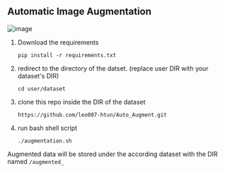 ## Automatic Image Augmentation

![image](https://github.com/leo007-htun/Auto_Augment/assets/66962471/2cbba23c-c010-4c33-80c4-2e9a3068eee0)

1. Download the requirements 

       pip install -r requirements.txt 

2. redirect to the directory of the datset. (replace user DIR with your dataset's DIR)

       cd user/dataset

3. clone this repo inside the DIR of the dataset

       https://github.com/leo007-htun/Auto_Augment.git

5. run bash shell script 

       ./augmentation.sh

Augmented data will be stored under the according dataset with the DIR named ``/augmented_ ``

